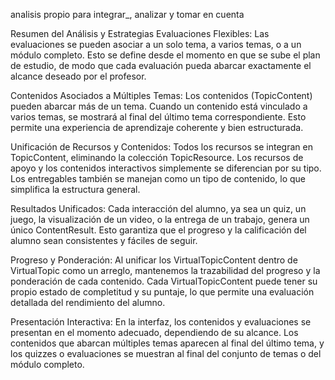 analisis propio para integrar_, analizar y tomar en cuenta

Resumen del Análisis y Estrategias
Evaluaciones Flexibles:
Las evaluaciones se pueden asociar a un solo tema, a varios temas, o a un módulo completo. Esto se define desde el momento en que se sube el plan de estudio, de modo que cada evaluación pueda abarcar exactamente el alcance deseado por el profesor.

Contenidos Asociados a Múltiples Temas:
Los contenidos (TopicContent) pueden abarcar más de un tema. Cuando un contenido está vinculado a varios temas, se mostrará al final del último tema correspondiente. Esto permite una experiencia de aprendizaje coherente y bien estructurada.

Unificación de Recursos y Contenidos:
Todos los recursos se integran en TopicContent, eliminando la colección TopicResource. Los recursos de apoyo y los contenidos interactivos simplemente se diferencian por su tipo. Los entregables también se manejan como un tipo de contenido, lo que simplifica la estructura general.

Resultados Unificados:
Cada interacción del alumno, ya sea un quiz, un juego, la visualización de un video, o la entrega de un trabajo, genera un único ContentResult. Esto garantiza que el progreso y la calificación del alumno sean consistentes y fáciles de seguir.

Progreso y Ponderación:
Al unificar los VirtualTopicContent dentro de VirtualTopic como un arreglo, mantenemos la trazabilidad del progreso y la ponderación de cada contenido. Cada VirtualTopicContent puede tener su propio estado de completitud y su puntaje, lo que permite una evaluación detallada del rendimiento del alumno.

Presentación Interactiva:
En la interfaz, los contenidos y evaluaciones se presentan en el momento adecuado, dependiendo de su alcance. Los contenidos que abarcan múltiples temas aparecen al final del último tema, y los quizzes o evaluaciones se muestran al final del conjunto de temas o del módulo completo.